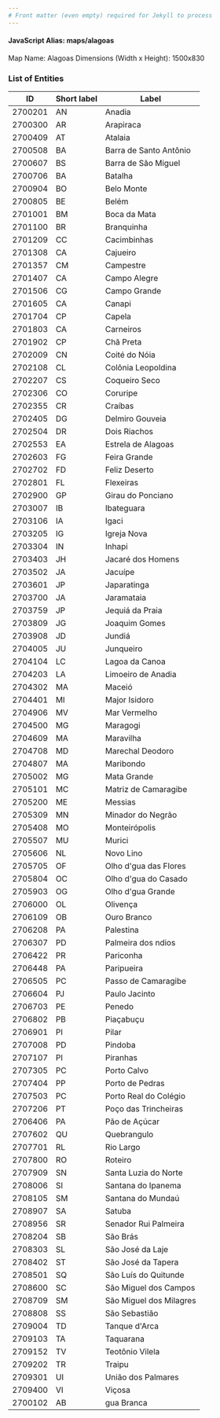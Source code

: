 ```yaml
---
# Front matter (even empty) required for Jekyll to process
---
```


#### JavaScript Alias: maps/alagoas

Map Name: Alagoas
Dimensions (Width x Height): 1500x830





### List of Entities

ID | Short label | Label
---|---|---|
2700201|AN|Anadia
2700300|AR|Arapiraca
2700409|AT|Atalaia
2700508|BA|Barra de Santo Antônio
2700607|BS|Barra de São Miguel
2700706|BA|Batalha
2700904|BO|Belo Monte
2700805|BE|Belém
2701001|BM|Boca da Mata
2701100|BR|Branquinha
2701209|CC|Cacimbinhas
2701308|CA|Cajueiro
2701357|CM|Campestre
2701407|CA|Campo Alegre
2701506|CG|Campo Grande
2701605|CA|Canapi
2701704|CP|Capela
2701803|CA|Carneiros
2701902|CP|Chã Preta
2702009|CN|Coité do Nóia
2702108|CL|Colônia Leopoldina
2702207|CS|Coqueiro Seco
2702306|CO|Coruripe
2702355|CR|Craíbas
2702405|DG|Delmiro Gouveia
2702504|DR|Dois Riachos
2702553|EA|Estrela de Alagoas
2702603|FG|Feira Grande
2702702|FD|Feliz Deserto
2702801|FL|Flexeiras
2702900|GP|Girau do Ponciano
2703007|IB|Ibateguara
2703106|IA|Igaci
2703205|IG|Igreja Nova
2703304|IN|Inhapi
2703403|JH|Jacaré dos Homens
2703502|JA|Jacuípe
2703601|JP|Japaratinga
2703700|JA|Jaramataia
2703759|JP|Jequiá da Praia
2703809|JG|Joaquim Gomes
2703908|JD|Jundiá
2704005|JU|Junqueiro
2704104|LC|Lagoa da Canoa
2704203|LA|Limoeiro de Anadia
2704302|MA|Maceió
2704401|MI|Major Isidoro
2704906|MV|Mar Vermelho
2704500|MG|Maragogi
2704609|MA|Maravilha
2704708|MD|Marechal Deodoro
2704807|MA|Maribondo
2705002|MG|Mata Grande
2705101|MC|Matriz de Camaragibe
2705200|ME|Messias
2705309|MN|Minador do Negrão
2705408|MO|Monteirópolis
2705507|MU|Murici
2705606|NL|Novo Lino
2705705|OF|Olho d'gua das Flores
2705804|OC|Olho d'gua do Casado
2705903|OG|Olho d'gua Grande
2706000|OL|Olivença
2706109|OB|Ouro Branco
2706208|PA|Palestina
2706307|PD|Palmeira dos ndios
2706422|PR|Pariconha
2706448|PA|Paripueira
2706505|PC|Passo de Camaragibe
2706604|PJ|Paulo Jacinto
2706703|PE|Penedo
2706802|PB|Piaçabuçu
2706901|PI|Pilar
2707008|PD|Pindoba
2707107|PI|Piranhas
2707305|PC|Porto Calvo
2707404|PP|Porto de Pedras
2707503|PC|Porto Real do Colégio
2707206|PT|Poço das Trincheiras
2706406|PA|Pão de Açúcar
2707602|QU|Quebrangulo
2707701|RL|Rio Largo
2707800|RO|Roteiro
2707909|SN|Santa Luzia do Norte
2708006|SI|Santana do Ipanema
2708105|SM|Santana do Mundaú
2708907|SA|Satuba
2708956|SR|Senador Rui Palmeira
2708204|SB|São Brás
2708303|SL|São José da Laje
2708402|ST|São José da Tapera
2708501|SQ|São Luís do Quitunde
2708600|SC|São Miguel dos Campos
2708709|SM|São Miguel dos Milagres
2708808|SS|São Sebastião
2709004|TD|Tanque d'Arca
2709103|TA|Taquarana
2709152|TV|Teotônio Vilela
2709202|TR|Traipu
2709301|UI|União dos Palmares
2709400|VI|Viçosa
2700102|AB|gua Branca

